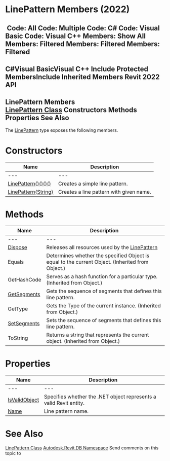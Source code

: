 # LinePattern Members (2022)

﻿
 Code: All Code: Multiple Code: C# Code: Visual Basic Code: Visual C++  Members: Show All Members: Filtered Members: Filtered Members: Filtered   
---  
C#Visual BasicVisual C++
Include Protected MembersInclude Inherited Members
Revit 2022 API  
---  
LinePattern Members  
[LinePattern Class](a2de5c67-d9be-760b-638a-579500216874.md "LinePattern Class") Constructors Methods Properties See Also  
---  
The [LinePattern](a2de5c67-d9be-760b-638a-579500216874.md "LinePattern Class") type exposes the following members.
# Constructors
| Name | Description |
| --- | --- |
| --- | --- | --- |
| [LinePattern()()()()](3e3fe969-2758-ac8d-eaf5-fe2472553b31.md "LinePattern Constructor") | Creates a simple line pattern. |
| [LinePattern(String)](b1d2cf26-ba93-7697-0249-96e62f20af59.md "LinePattern Constructor \(String\)") | Creates a line pattern with given name. |

# Methods
| Name | Description |
| --- | --- |
| --- | --- | --- |
| [Dispose](56057ec9-f149-8e50-1168-4e7b61be72bc.md "Dispose Method") | Releases all resources used by the [LinePattern](a2de5c67-d9be-760b-638a-579500216874.md "LinePattern Class") |
| Equals | Determines whether the specified Object is equal to the current Object. (Inherited from Object.) |
| GetHashCode | Serves as a hash function for a particular type.  (Inherited from Object.) |
| [GetSegments](45d93bfd-5217-a420-01a3-e493bcf6356b.md "GetSegments Method") | Gets the sequence of segments that defines this line pattern. |
| GetType | Gets the Type of the current instance. (Inherited from Object.) |
| [SetSegments](7839298c-90e6-f855-8ec5-269400a45daf.md "SetSegments Method") | Sets the sequence of segments that defines this line pattern. |
| ToString | Returns a string that represents the current object. (Inherited from Object.) |

# Properties
| Name | Description |
| --- | --- |
| --- | --- | --- |
| [IsValidObject](1258817a-3984-9666-59bc-18b934383d95.md "IsValidObject Property") | Specifies whether the .NET object represents a valid Revit entity. |
| [Name](7e119c9d-e823-f43d-8845-62d4c58bd643.md "Name Property") | Line pattern name. |

# See Also
[LinePattern Class](a2de5c67-d9be-760b-638a-579500216874.md "LinePattern Class")
[Autodesk.Revit.DB Namespace](87546ba7-461b-c646-cbb1-2cb8f5bff8b2.md "Autodesk.Revit.DB Namespace")
Send comments on this topic to 